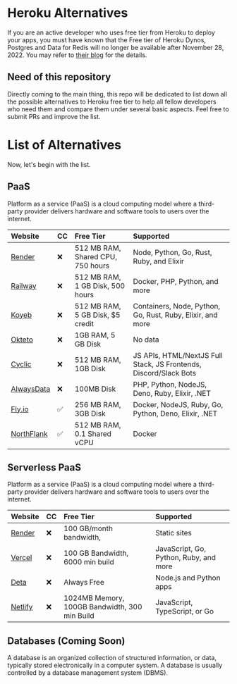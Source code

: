 # Heroku Alternatives
If you are an active developer who uses free tier from Heroku to deploy your apps, you must have known that the Free tier of Heroku Dynos, Postgres and Data for Redis will no longer be available after November 28, 2022. You may refer to [their blog](https://blog.heroku.com/next-chapter) for the details.

## Need of this repository
Directly coming to the main thing, this repo will be dedicated to list down all the possible alternatives to Heroku free tier to help all fellow developers who need them and compare them under several basic aspects. Feel free to submit PRs and improve the list.

# List of Alternatives
Now, let's begin with the list.

## PaaS
Platform as a service (PaaS) is a cloud computing model where a third-party provider delivers hardware and software tools to users over the internet.

<table>
<thead>
<tr>
<th align="left">Website</th>
<th align="left">CC</th>
<th align="left">Free Tier</th>
<th align="left">Supported</th>
</tr>
</thead>
<tbody>
<tr>
<td align="left"><a href="https://render.com/" rel="nofollow">Render</a></td>
<td align="left">❌</td>
<td align="left">512 MB RAM, Shared CPU, 750 hours</td>
<td align="left">Node, Python, Go, Rust, Ruby, and Elixir</td>
</tr>
<tr>
<td align="left"><a href="https://railway.app/" rel="nofollow">Railway</a></td>
<td align="left">❌</td>
<td align="left">512 MB RAM, 1 GB Disk, 500 hours</td>
<td align="left">Docker, PHP, Python, and more</td>
</tr>
<tr>
<td align="left"><a href="https://www.koyeb.com/" rel="nofollow">Koyeb</a></td>
<td align="left">❌</td>
<td align="left">512 MB RAM, 5 GB Disk, $5 credit</td>
<td align="left">Containers, Node, Python, Go, Rust, Ruby, Elixir, and more</td>
</tr>
<tr>
<td align="left"><a href="https://www.okteto.com/" rel="nofollow">Okteto</a></td>
<td align="left">❌</td>
<td align="left">1GB RAM, 5 GB Disk</td>
<td align="left">No data</td>
</tr>
<tr>
<td align="left"><a href="https://www.cyclic.sh/" rel="nofollow">Cyclic</a></td>
<td align="left">❌</td>
<td align="left">512 MB RAM, 1GB Disk</td>
<td align="left">JS APIs, HTML/NextJS Full Stack, JS Frontends, Discord/Slack Bots</td>
</tr>
<tr>
<td align="left"><a href="https://www.alwaysdata.com/en/" rel="nofollow">AlwaysData</a></td>
<td align="left">❌</td>
<td align="left">100MB Disk</td>
<td align="left">PHP, Python, NodeJS, Deno, Ruby, Elixir, .NET</td>
</tr>
<tr>
<td align="left"><a href="https://fly.io/" rel="nofollow">Fly.io</a></td>
<td align="left">✅</td>
<td align="left">256 MB RAM, 3GB Disk</td>
<td align="left">Docker, NodeJS, Ruby, Go, Python, Deno, Elixir, .NET</td>
</tr>
<tr>
<td align="left"><a href="https://www.northflank.com/" rel="nofollow">NorthFlank</a></td>
<td align="left">✅</td>
<td align="left">512 MB RAM, 0.1 Shared vCPU</td>
<td align="left">Docker</td>
</tr>
</tbody>
</table>

## Serverless PaaS
Platform as a service (PaaS) is a cloud computing model where a third-party provider delivers hardware and software tools to users over the internet.

<table>
<thead>
<tr>
<th align="left">Website</th>
<th align="left">CC</th>
<th align="left">Free Tier</th>
<th align="left">Supported</th>
</tr>
</thead>
<tbody>
<tr>
<td align="left"><a href="https://render.com/" rel="nofollow">Render</a></td>
<td align="left">❌</td>
<td align="left">100 GB/month bandwidth, </td>
<td align="left">Static sites</td>
</tr>
<tr>
<td align="left"><a href="https://vercel.com/ rel="nofollow">Vercel</a></td>
<td align="left">❌</td>
<td align="left">100 GB Bandwidth, 6000 min build</td>
<td align="left">JavaScript, Go, Python, Ruby, and more</td>
</tr>
<tr>
<td align="left"><a href="https://www.deta.sh/" rel="nofollow">Deta</a></td>
<td align="left">❌</td>
<td align="left">Always Free</td>
<td align="left">Node.js and Python apps</td>
</tr>
<tr>
<td align="left"><a href="https://www.netlify.com/" rel="nofollow">Netlify</a></td>
<td align="left">❌</td>
<td align="left">1024MB Memory, 100GB Bandwidth, 300 min Build</td>
<td align="left">JavaScript, TypeScript, or Go</td>
</tr>
</tbody>
</table>

## Databases (Coming Soon)
A database is an organized collection of structured information, or data, typically stored electronically in a computer system. A database is usually controlled by a database management system (DBMS).
